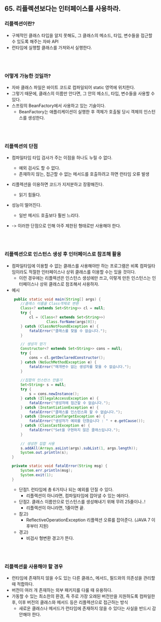 ## 65. 리플렉션보다는 인터페이스를 사용하라.


### 리플렉션이란?
- 구체적인 클래스 타입을 알지 못해도, 그 클래스의 메소드, 타입, 변수들을 접근할 수 있도록 해주는 자바 API
- 런타임에 실행할 클래스를 가져와서 실행한다.

</br>
</br>

### 어떻게 가능한 것일까?
- 자바 클래스 파일은 바이트 코드로 컴파일되어 static 영역에 위치한다.
- 그렇기 때문에, 클래스의 이름만 안다면, 그 안의 메소드, 타입, 변수들을 사용할 수 있다.
- 스프링의 BeanFactory에서 사용하고 있는 기술이다.
    - BeanFactory는 애플리케이션이 실행한 후 객체가 호출될 당시 객체의 인스턴스를 생성한다.

</br>
</br>


### 리플렉션의 단점
- 컴파일타임 타입 검사가 주는 이점을 하나도 누릴 수 없다. 
    - 예외 검사도 할 수 없다.
    - 존재하지 않는, 접근할 수 없는 메서드를 호출하려고 하면 런타임 오류 발생
- 리플렉션을 이용하면 코드가 지저분하고 장황해진다.
    - 읽기 힘들다.
- 성능이 떨어진다.
    - 일반 메서드 호출보다 훨씬 느리다.

- -> 이러한 단점으로 인해 아주 제한된 형태로만 사용해야 한다.


</br>
</br>


### 리플렉션으로 인스턴스 생성 후 인터페이스로 참조해 활용
- 컴파일타임에 이용할 수 없는 클래스를 사용해야만 하는 프로그램은 비록 컴파일타임이라도 적절한 인터페이스나 상위 클래스를 이용할 수는 있을 것이다.
    - 이런 경우에는 리플렉션은 인스턴스 생성에만 쓰고, 이렇게 만든 인스턴스는 인터페이스나 상위 클래스로 참조해서 사용하자.
- 예시
    ```java
     public static void main(String[] args) {
        //클래스 이름을 Class객체로 변환
        Class<? extends Set<String>> cl = null;
        try {
            cl = (Class<? extends Set<String>>) 
                    Class.forName(args[0]);
        } catch (ClassNotFoundException e) {
            fatalError("클래스를 찾을 수 없습니다.");
        }

        // 생성자 얻기
        Constructor<? extends Set<String>> cons = null;
        try {
            cons = cl.getDeclaredConstructor();
        } catch (NoSuchMethodException e) {
            fatalError("매개변수 없는 생성자를 찾을 수 없습니다.");
        }
        
        //집합의 인스턴스 만들기
        Set<String> s = null;
        try {
            s = cons.newInstance();
        } catch (IllegalAccessException e) {
            fatalError("생성자에 접근할 수 없습니다.");
        } catch (InstantiationException e) {
            fatalError("클래스를 인스턴스화 할 수 없습니다.");
        } catch (InvocationTargetException e) {
            fatalError("생성자가 예외를 던졌습니다 : " + e.getCause());
        } catch (ClassCastException e) {
            fatalError("Set을 구현하지 않은 클래스입니다.");
        }
        
        // 생성한 집합 사용
        s.addAll(Arrays.asList(args).subList(1, args.length));
        System.out.println(s);
    }
    
    private static void fatalError(String msg) {
        System.err.println(msg);
        System.exit(1);
    }
    ```
    - 단점1. 런타임에 총 6가지나 되는 예외를 던질 수 있다.
        - 리플렉션이 아니라면, 컴파일타임에 잡아낼 수 있는 에러다.
    - 단점2. 클래스 이름만으로 인스턴스를 생성해내기 위해 무려 25줄이나..!
        - 리플렉션이 아니라면, 1줄이면 끝.
    - 참고)
        - ReflectiveOperationException 리플렉션 오류를 잡아준다. (JAVA 7 이후부터 지원)
    - 경고)
        - 비검사 형변환 경고가 뜬다.

</br>
</br>

### 리플렉션을 사용해야 할 경우
- 런타임에 존재하지 않을 수도 있는 다른 클래스, 메서드, 필드와의 의존성을 관리할 때 적합하다.
- 버전이 여러 개 존재하는 외부 패키지를 다룰 때 유용하다.
- 가동할 수 있는 최소한의 환경, 즉 주로 가장 오래된 버전만을 지원하도록 컴파일한 후, 이후 버전의 클래스와 메서드 등은 리플렉션으로 접근하는 방식
    - 새로운 클래스나 메서드가 런타임에 존재하지 않을 수 있다는 사실을 반드시 감안해야 한다.